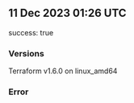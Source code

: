 ## 11 Dec 2023 01:26 UTC

success: true

### Versions

Terraform v1.6.0 on linux_amd64

### Error



